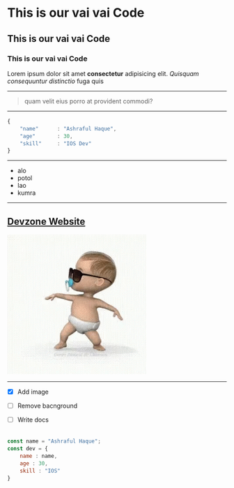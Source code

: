 # This is our vai vai Code
## This is our vai vai Code
### This is our vai vai Code


Lorem ipsum dolor sit amet **consectetur** adipisicing elit. *Quisquam consequuntur distinctio* fuga quis 

---
    
>quam velit eius porro at provident commodi?

---

```js
{
    "name"      : "Ashraful Haque",
    "age"       : 30, 
    "skill"     : "IOS Dev"
}
```

---

- alo
- potol
- lao
- kumra 

--- 
[Devzone Website](https://www.devzone.com.bd)
---
![baby ](img/baby.gif)

---
- [x] Add image 
- [ ] Remove bacnground 
- [ ] Write docs


```js

const name = "Ashraful Haque";
const dev = {
    name : name,
    age : 30, 
    skill : "IOS"
}

```

